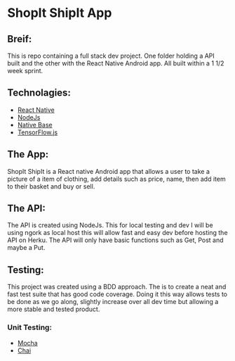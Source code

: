 # ShopIt ShipIt App

## Breif:
This is repo containing a full stack dev project. One folder holding a API built and the other with the React Native Android app. All built within a 1 1/2 week sprint.

## Technolagies:
- [React Native](https://facebook.github.io/react-native/)
- [NodeJs](https://nodejs.org/)
- [Native Base](https://nativebase.io/)
- [TensorFlow.js](https://www.tensorflow.org/js)

## The App:
ShopIt ShipIt is a React native Android app that allows a user to take a picture of a item of clothing, add details such as price, name, then add item to their basket and buy or sell. 

## The API:
The API is created using NodeJs. This for local testing and dev I will be using ngork as local host this will allow fast and easy dev before hosting the API on Herku. The API will only have basic functions such as Get, Post and maybe a Put.

## Testing:
This project was created using a BDD approach. The is to create a neat and fast test suite that has good code coverage. Doing it this way allows tests to be done as we go along, slightly increase over all dev time but allowing a more stable and tested product. 

### Unit Testing:
- [Mocha](https://mochajs.org)
- [Chai](https://www.chaijs.com)

